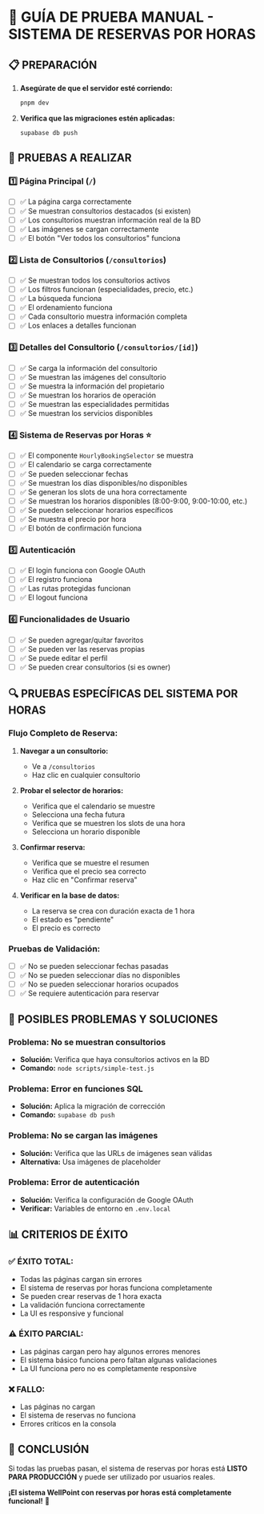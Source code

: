 # 🧪 GUÍA DE PRUEBA MANUAL - SISTEMA DE RESERVAS POR HORAS

## 📋 PREPARACIÓN

1. **Asegúrate de que el servidor esté corriendo:**
   ```bash
   pnpm dev
   ```

2. **Verifica que las migraciones estén aplicadas:**
   ```bash
   supabase db push
   ```

## 🎯 PRUEBAS A REALIZAR

### 1️⃣ **Página Principal (`/`)**
- [ ] ✅ La página carga correctamente
- [ ] ✅ Se muestran consultorios destacados (si existen)
- [ ] ✅ Los consultorios muestran información real de la BD
- [ ] ✅ Las imágenes se cargan correctamente
- [ ] ✅ El botón "Ver todos los consultorios" funciona

### 2️⃣ **Lista de Consultorios (`/consultorios`)**
- [ ] ✅ Se muestran todos los consultorios activos
- [ ] ✅ Los filtros funcionan (especialidades, precio, etc.)
- [ ] ✅ La búsqueda funciona
- [ ] ✅ El ordenamiento funciona
- [ ] ✅ Cada consultorio muestra información completa
- [ ] ✅ Los enlaces a detalles funcionan

### 3️⃣ **Detalles del Consultorio (`/consultorios/[id]`)**
- [ ] ✅ Se carga la información del consultorio
- [ ] ✅ Se muestran las imágenes del consultorio
- [ ] ✅ Se muestra la información del propietario
- [ ] ✅ Se muestran los horarios de operación
- [ ] ✅ Se muestran las especialidades permitidas
- [ ] ✅ Se muestran los servicios disponibles

### 4️⃣ **Sistema de Reservas por Horas** ⭐
- [ ] ✅ El componente `HourlyBookingSelector` se muestra
- [ ] ✅ El calendario se carga correctamente
- [ ] ✅ Se pueden seleccionar fechas
- [ ] ✅ Se muestran los días disponibles/no disponibles
- [ ] ✅ Se generan los slots de una hora correctamente
- [ ] ✅ Se muestran los horarios disponibles (8:00-9:00, 9:00-10:00, etc.)
- [ ] ✅ Se pueden seleccionar horarios específicos
- [ ] ✅ Se muestra el precio por hora
- [ ] ✅ El botón de confirmación funciona

### 5️⃣ **Autenticación**
- [ ] ✅ El login funciona con Google OAuth
- [ ] ✅ El registro funciona
- [ ] ✅ Las rutas protegidas funcionan
- [ ] ✅ El logout funciona

### 6️⃣ **Funcionalidades de Usuario**
- [ ] ✅ Se pueden agregar/quitar favoritos
- [ ] ✅ Se pueden ver las reservas propias
- [ ] ✅ Se puede editar el perfil
- [ ] ✅ Se pueden crear consultorios (si es owner)

## 🔍 PRUEBAS ESPECÍFICAS DEL SISTEMA POR HORAS

### **Flujo Completo de Reserva:**
1. **Navegar a un consultorio:**
   - Ve a `/consultorios`
   - Haz clic en cualquier consultorio

2. **Probar el selector de horarios:**
   - Verifica que el calendario se muestre
   - Selecciona una fecha futura
   - Verifica que se muestren los slots de una hora
   - Selecciona un horario disponible

3. **Confirmar reserva:**
   - Verifica que se muestre el resumen
   - Verifica que el precio sea correcto
   - Haz clic en "Confirmar reserva"

4. **Verificar en la base de datos:**
   - La reserva se crea con duración exacta de 1 hora
   - El estado es "pendiente"
   - El precio es correcto

### **Pruebas de Validación:**
- [ ] ✅ No se pueden seleccionar fechas pasadas
- [ ] ✅ No se pueden seleccionar días no disponibles
- [ ] ✅ No se pueden seleccionar horarios ocupados
- [ ] ✅ Se requiere autenticación para reservar

## 🐛 POSIBLES PROBLEMAS Y SOLUCIONES

### **Problema: No se muestran consultorios**
- **Solución:** Verifica que haya consultorios activos en la BD
- **Comando:** `node scripts/simple-test.js`

### **Problema: Error en funciones SQL**
- **Solución:** Aplica la migración de corrección
- **Comando:** `supabase db push`

### **Problema: No se cargan las imágenes**
- **Solución:** Verifica que las URLs de imágenes sean válidas
- **Alternativa:** Usa imágenes de placeholder

### **Problema: Error de autenticación**
- **Solución:** Verifica la configuración de Google OAuth
- **Verificar:** Variables de entorno en `.env.local`

## 📊 CRITERIOS DE ÉXITO

### **✅ ÉXITO TOTAL:**
- Todas las páginas cargan sin errores
- El sistema de reservas por horas funciona completamente
- Se pueden crear reservas de 1 hora exacta
- La validación funciona correctamente
- La UI es responsive y funcional

### **⚠️ ÉXITO PARCIAL:**
- Las páginas cargan pero hay algunos errores menores
- El sistema básico funciona pero faltan algunas validaciones
- La UI funciona pero no es completamente responsive

### **❌ FALLO:**
- Las páginas no cargan
- El sistema de reservas no funciona
- Errores críticos en la consola

## 🎉 CONCLUSIÓN

Si todas las pruebas pasan, el sistema de reservas por horas está **LISTO PARA PRODUCCIÓN** y puede ser utilizado por usuarios reales.

**¡El sistema WellPoint con reservas por horas está completamente funcional!** 🚀

